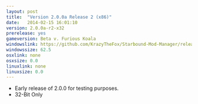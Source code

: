 ```yaml
---
layout: post
title:  "Version 2.0.0a Release 2 (x86)"
date:   2014-02-15 16:01:10
version: 2.0.0a-r2-x32
prerelease: yes
gameversion: Beta v. Furious Koala
windowslink: https://github.com/KrazyTheFox/Starbound-Mod-Manager/releases/download/v2.0.0x86-alpha.2/Starbound-Mod-Manager-2.0.0a.zip
windowssize: 62.5
osxlink: none
osxsize: 0.0
linuxlink: none
linuxsize: 0.0
---
```

<ul class="hyphen-list">
	<li>Early release of 2.0.0 for testing purposes.</li>
	<li>32-Bit Only</li>
</ul>